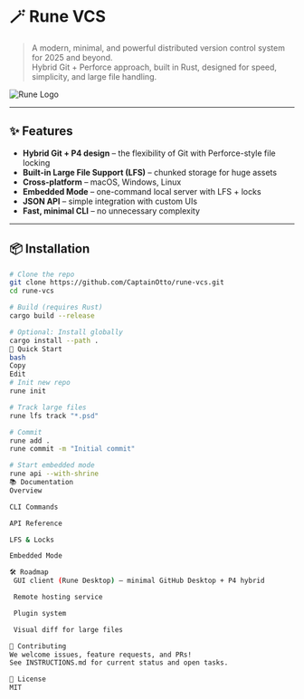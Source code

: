 # 🪄 Rune VCS

> A modern, minimal, and powerful distributed version control system for 2025 and beyond.  
> Hybrid Git + Perforce approach, built in Rust, designed for speed, simplicity, and large file handling.

![Rune Logo](docs/assets/rune-banner.png)

---

## ✨ Features

- **Hybrid Git + P4 design** – the flexibility of Git with Perforce-style file locking
- **Built-in Large File Support (LFS)** – chunked storage for huge assets
- **Cross-platform** – macOS, Windows, Linux
- **Embedded Mode** – one-command local server with LFS + locks
- **JSON API** – simple integration with custom UIs
- **Fast, minimal CLI** – no unnecessary complexity

---

## 📦 Installation

```bash
# Clone the repo
git clone https://github.com/CaptainOtto/rune-vcs.git
cd rune-vcs

# Build (requires Rust)
cargo build --release

# Optional: Install globally
cargo install --path .
🚀 Quick Start
bash
Copy
Edit
# Init new repo
rune init

# Track large files
rune lfs track "*.psd"

# Commit
rune add .
rune commit -m "Initial commit"

# Start embedded mode
rune api --with-shrine
📚 Documentation
Overview

CLI Commands

API Reference

LFS & Locks

Embedded Mode

🛠 Roadmap
 GUI client (Rune Desktop) – minimal GitHub Desktop + P4 hybrid

 Remote hosting service

 Plugin system

 Visual diff for large files

🤝 Contributing
We welcome issues, feature requests, and PRs!
See INSTRUCTIONS.md for current status and open tasks.

📜 License
MIT
```
